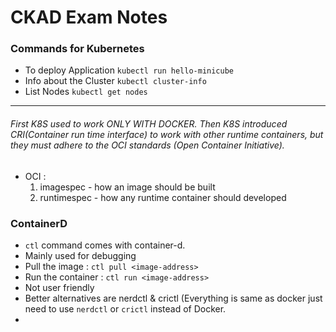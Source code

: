 # CKAD Exam Notes
### Commands for Kubernetes
- To deploy Application
`kubectl run hello-minicube`
- Info about the Cluster
`kubectl cluster-info`
- List Nodes
`kubectl get nodes`
---------------------------
###### First K8S used to work ONLY WITH DOCKER. Then K8S introduced CRI(Container run time interface) to work with other runtime containers, but they must adhere to the OCI standards (Open Container Initiative).
- OCI :
  1. imagespec - how an image should be built
  2. runtimespec - how any runtime container should developed
### ContainerD
- `ctl` command comes with container-d.
- Mainly used for debugging
- Pull the image : ```ctl pull <image-address>```
- Run the container : ```ctl run <image-address>```
- Not user friendly
- Better alternatives are nerdctl & crictl (Everything is same as docker just need to use `nerdctl` or `crictl` instead of Docker.
- 
